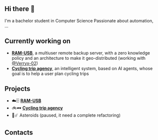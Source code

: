 ## Hi there 👋
I'm a bachelor student in Computer Science
Passionate about automation, ...

## Currently working on
- [**RAM-USB**](https://github.com/Riccardo-Gottardi/backup_service), a multiuser remote backup server, with a zero knowledge policy and an architecture to make it geo-distributed (working with [@Verryx-02]((https://github.com/Verryx-02)))
- [**Cycling trip agency**](https://github.com/Riccardo-Gottardi/cycling-trip-agency), an intelligent system, based on AI agents, whose goal is to help a user plan cycling trips

## Projects
- ☁️🗄️ [**RAM-USB**](https://github.com/Riccardo-Gottardi/backup_service)
- 🚲🕶️ [**Cycling trip agency**](https://github.com/Riccardo-Gottardi/cycling-trip-agency)
- 🚀☄️ Asteroids (paused, it need a complete refactoring)

## Contacts
